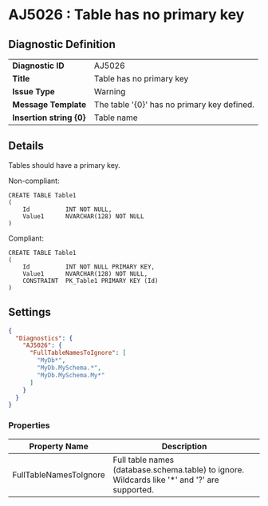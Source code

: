 # AJ5026 : Table has no primary key

## Diagnostic Definition

<table>
  <tr>
    <td class="header"><b>Diagnostic ID</b></td>
    <td>AJ5026</td>
  </tr>
  <tr>
    <td class="header"><b>Title</b></td>
    <td>Table has no primary key</td>
  </tr>
  <tr>
    <td class="header"><b>Issue Type</b></td>
    <td>Warning</td>
  </tr>
  <tr>
    <td class="header"><b>Message Template</b></td>
    <td>The table '{0}' has no primary key defined.</td>
  </tr>
    <tr>
    <td class="header"><b>Insertion string {0}</b></td>
    <td>Table name</td>
  </tr>

</table>

## Details

Tables should have a primary key.

Non-compliant:

```tsql
CREATE TABLE Table1
(
    Id          INT NOT NULL,
    Value1      NVARCHAR(128) NOT NULL
)
```

Compliant:

```tsql
CREATE TABLE Table1
(
    Id          INT NOT NULL PRIMARY KEY,
    Value1      NVARCHAR(128) NOT NULL,
    CONSTRAINT  PK_Table1 PRIMARY KEY (Id)
)
```


## Settings

```json
{
  "Diagnostics": {
    "AJ5026": {
      "FullTableNamesToIgnore": [
        "MyDb*",
        "MyDb.MySchema.*",
        "MyDb.MySchema.My*"
      ]
    }
  }
}
```


### Properties

| Property Name          | Description                                                                                   |
|------------------------|-----------------------------------------------------------------------------------------------|
| FullTableNamesToIgnore | Full table names (database.schema.table) to ignore. Wildcards like '*' and '?' are supported. |


